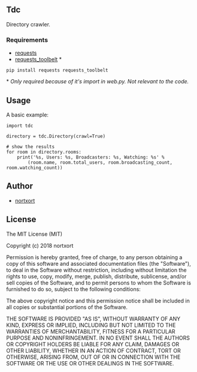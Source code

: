 ## Tdc

Directory crawler.

### Requirements

* [requests](https://github.com/requests/requests)
* [requests_toolbelt](https://github.com/requests/toolbelt) *


`pip install requests requests_toolbelt`

\* *Only required because of it's import in web.py. Not relevant to the code.*

## Usage
A basic example:

	import tdc
	
	directory = tdc.Directory(crawl=True)
	
	# show the results
	for room in directory.rooms:
		print('%s, Users: %s, Broadcasters: %s, Watching: %s' % 
			(room.name, room.total_users, room.broadcasting_count, room.watching_count))
	

## Author

* [nortxort](https://github.com/nortxort)

## License

The MIT License (MIT)

Copyright (c) 2018 nortxort

Permission is hereby granted, free of charge, to any person obtaining a copy of this software
and associated documentation files (the "Software"), to deal in the Software without restriction,
including without limitation the rights to use, copy, modify, merge, publish, distribute,
sublicense, and/or sell copies of the Software, and to permit persons to whom the Software
is furnished to do so, subject to the following conditions:

The above copyright notice and this permission notice
shall be included in all copies or substantial portions of the Software.

THE SOFTWARE IS PROVIDED "AS IS", WITHOUT WARRANTY OF ANY KIND, 
EXPRESS OR IMPLIED, INCLUDING BUT NOT LIMITED TO THE WARRANTIES OF MERCHANTABILITY, 
FITNESS FOR A PARTICULAR PURPOSE AND NONINFRINGEMENT. 
IN NO EVENT SHALL THE AUTHORS OR COPYRIGHT HOLDERS BE LIABLE FOR ANY CLAIM, 
DAMAGES OR OTHER LIABILITY, WHETHER IN AN ACTION OF CONTRACT, TORT OR OTHERWISE, 
ARISING FROM, OUT OF OR IN CONNECTION WITH THE SOFTWARE OR THE USE OR OTHER DEALINGS IN THE SOFTWARE.
